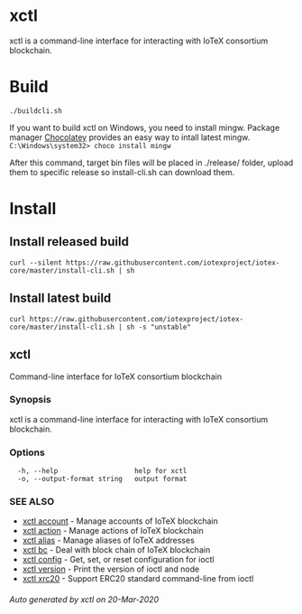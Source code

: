# xctl
xctl is a command-line interface for interacting with IoTeX consortium blockchain.

# Build
`./buildcli.sh`


If you want to build xctl on Windows, you need to install mingw. Package manager [Chocolatey](https://chocolatey.org/) provides an easy way to intall latest mingw.
`C:\Windows\system32> choco install mingw`


After this command, target bin files will be placed in ./release/ folder, upload them to
specific release so install-cli.sh can download them.

# Install
## Install released build
    curl --silent https://raw.githubusercontent.com/iotexproject/iotex-core/master/install-cli.sh | sh

## Install latest build
    curl https://raw.githubusercontent.com/iotexproject/iotex-core/master/install-cli.sh | sh -s "unstable"
## xctl

Command-line interface for IoTeX consortium blockchain

### Synopsis

xctl is a command-line interface for interacting with IoTeX consortium blockchain.

### Options

```
  -h, --help                   help for xctl
  -o, --output-format string   output format
```

### SEE ALSO

* [xctl account](readme/xctl_account.md)	 - Manage accounts of IoTeX blockchain
* [xctl action](readme/xctl_action.md)	 - Manage actions of IoTeX blockchain
* [xctl alias](readme/xctl_alias.md)	 - Manage aliases of IoTeX addresses
* [xctl bc](readme/xctl_bc.md)	 - Deal with block chain of IoTeX blockchain
* [xctl config](readme/xctl_config.md)	 - Get, set, or reset configuration for ioctl
* [xctl version](readme/xctl_version.md)	 - Print the version of ioctl and node
* [xctl xrc20](readme/xctl_xrc20.md)	 - Support ERC20 standard command-line from ioctl

###### Auto generated by xctl on 20-Mar-2020
